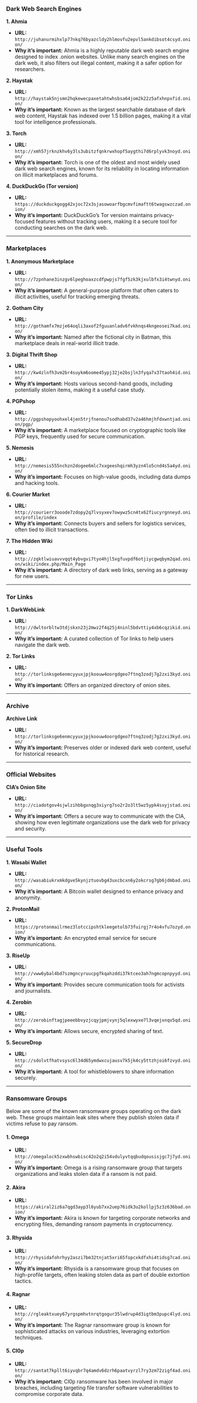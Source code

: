 ### **Dark Web Search Engines**

**1. Ahmia**
- **URL:** `http://juhanurmihxlp77nkq76byazcldy2hlmovfu2epvl5ankdibsot4csyd.onion/`
- **Why it’s important:** Ahmia is a highly reputable dark web search engine designed to index .onion websites. Unlike many search engines on the dark web, it also filters out illegal content, making it a safer option for researchers.

**2. Haystak**
- **URL:** `http://haystak5njsmn2hqkewecpaxetahtwhsbsa64jom2k22z5afxhnpxfid.onion/`
- **Why it’s important:** Known as the largest searchable database of dark web content, Haystak has indexed over 1.5 billion pages, making it a vital tool for intelligence professionals.

**3. Torch**
- **URL:** `http://xmh57jrknzkhv6y3ls3ubitzfqnkrwxhopf5aygthi7d6rplyvk3noyd.onion/`
- **Why it’s important:** Torch is one of the oldest and most widely used dark web search engines, known for its reliability in locating information on illicit marketplaces and forums.

**4. DuckDuckGo (Tor version)**
- **URL:** `https://duckduckgogg42xjoc72x3sjasowoarfbgcmvfimaftt6twagswzczad.onion/`
- **Why it’s important:** DuckDuckGo’s Tor version maintains privacy-focused features without tracking users, making it a secure tool for conducting searches on the dark web.

---

### **Marketplaces**

**1. Anonymous Marketplace**
- **URL:** `http://7zpnhane3inzgv6lpeghoaxzcdfpwpjs7fgf5zk3kjxulbfx3i4twnyd.onion/`
- **Why it’s important:** A general-purpose platform that often caters to illicit activities, useful for tracking emerging threats.

**2. Gotham City**
- **URL:** `http://gothamfx7mzje64oqli3axof2fguuanladv6fvkhnqs4kngeosei7kad.onion/`
- **Why it’s important:** Named after the fictional city in Batman, this marketplace deals in real-world illicit trade.

**3. Digital Thrift Shop**
- **URL:** `http://kw4zlnfh3vm2br4suykm6oome45ypj32je2bsjln3fyqa7x37taoh4id.onion/`
- **Why it’s important:** Hosts various second-hand goods, including potentially stolen items, making it a useful case study.

**4. PGPshop**
- **URL:** `http://pgpshopyoohxel4jen5trjfnenou7sodhabd37v2a46hmjhfdxwntjad.onion/pgp/`
- **Why it’s important:** A marketplace focused on cryptographic tools like PGP keys, frequently used for secure communication.

**5. Nemesis**
- **URL:** `http://nemesis555nchzn2dogee6mlc7xxgeeshqirmh3yzn4lo5cnd4s5a4yd.onion/`
- **Why it’s important:** Focuses on high-value goods, including data dumps and hacking tools.

**6. Courier Market**
- **URL:** `http://courierr3ooode7zdopy2q7lvsyxev7owywz5cn4tx62fiucyrgnneyd.onion/profile/index`
- **Why it’s important:** Connects buyers and sellers for logistics services, often tied to illicit transactions.

**7. The Hidden Wiki**
- **URL:** `http://zqktlwiuavvvqqt4ybvgvi7tyo4hjl5xgfuvpdf6otjiycgwqbym2qad.onion/wiki/index.php/Main_Page`
- **Why it’s important:** A directory of dark web links, serving as a gateway for new users.

---

### **Tor Links**

**1. DarkWebLink**
- **URL:** `http://dwltorbltw3tdjskxn23j2mwz2f4q25j4ninl5bdvttiy4xb6cqzikid.onion/`
- **Why it’s important:** A curated collection of Tor links to help users navigate the dark web.

**2. Tor Links**
- **URL:** `http://torlinksge6enmcyyuxjpjkoouw4oorgdgeo7ftnq3zodj7g2zxi3kyd.onion/`
- **Why it’s important:** Offers an organized directory of onion sites.

---

### **Archive**

**Archive Link**
- **URL:** `http://torlinksge6enmcyyuxjpjkoouw4oorgdgeo7ftnq3zodj7g2zxi3kyd.onion/`
- **Why it’s important:** Preserves older or indexed dark web content, useful for historical research.

---

### **Official Websites**

**CIA’s Onion Site**
- **URL:** `http://ciadotgov4sjwlzihbbgxnqg3xiyrg7so2r2o3lt5wz5ypk4sxyjstad.onion/`
- **Why it’s important:** Offers a secure way to communicate with the CIA, showing how even legitimate organizations use the dark web for privacy and security.

---

### **Useful Tools**

**1. Wasabi Wallet**
- **URL:** `http://wasabiukrxmkdgve5kynjztuovbg43uxcbcxn6y2okcrsg7gb6jdmbad.onion/`
- **Why it’s important:** A Bitcoin wallet designed to enhance privacy and anonymity.

**2. ProtonMail**
- **URL:** `https://protonmailrmez3lotccipshtkleegetolb73fuirgj7r4o4vfu7ozyd.onion/`
- **Why it’s important:** An encrypted email service for secure communications.

**3. RiseUp**
- **URL:** `http://vww6ybal4bd7szmgncyruucpgfkqahzddi37ktceo3ah7ngmcopnpyyd.onion/`
- **Why it’s important:** Provides secure communication tools for activists and journalists.

**4. Zerobin**
- **URL:** `http://zerobinftagjpeeebbvyzjcqyjpmjvynj5qlexwyxe7l3vqejxnqv5qd.onion/`
- **Why it’s important:** Allows secure, encrypted sharing of text.

**5. SecureDrop**
- **URL:** `http://sdolvtfhatvsysc6l34d65ymdwxcujausv7k5jk4cy5ttzhjoi6fzvyd.onion/`
- **Why it’s important:** A tool for whistleblowers to share information securely.

- --
### **Ransomware Groups**

Below are some of the known ransomware groups operating on the dark web. These groups maintain leak sites where they publish stolen data if victims refuse to pay ransom.

#### **1. Omega**
- **URL:** `http://omegalock5zxwbhswbisc42o2q2i54vdulyvtqqbudqousisjgc7j7yd.onion/`
- **Why it’s important:** Omega is a rising ransomware group that targets organizations and leaks stolen data if a ransom is not paid.

#### **2. Akira**
- **URL:** `https://akiral2iz6a7qgd3ayp3l6yub7xx2uep76idk3u2kollpj5z3z636bad.onion/`
- **Why it’s important:** Akira is known for targeting corporate networks and encrypting files, demanding ransom payments in cryptocurrency.

#### **3. Rhysida**
- **URL:** `http://rhysidafohrhyy2aszi7bm32tnjat5xri65fopcxkdfxhi4tidsg7cad.onion/`
- **Why it’s important:** Rhysida is a ransomware group that focuses on high-profile targets, often leaking stolen data as part of double extortion tactics.

#### **4. Ragnar**
- **URL:** `http://rgleaktxuey67yrgspmhvtnrqtgogur35lwdrup4d3igtbm3pupc4lyd.onion/`
- **Why it’s important:** The Ragnar ransomware group is known for sophisticated attacks on various industries, leveraging extortion techniques.

#### **5. Cl0p**
- **URL:** `http://santat7kpllt6iyvqbr7q4amdv6dzrh6paatvyrzl7ry3zm72zigf4ad.onion/`
- **Why it’s important:** Cl0p ransomware has been involved in major breaches, including targeting file transfer software vulnerabilities to compromise corporate data.

